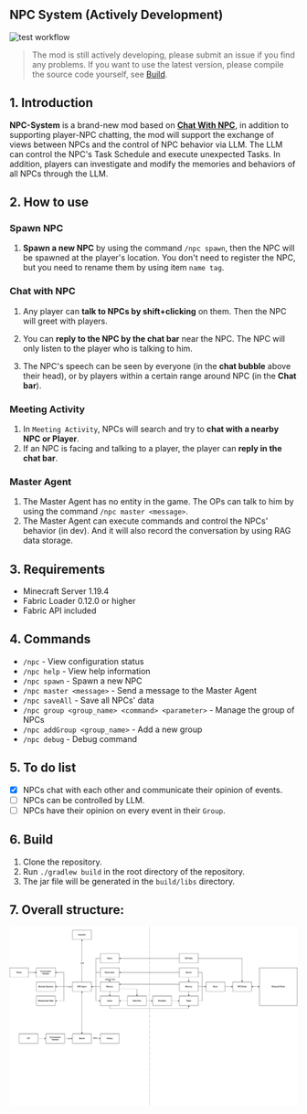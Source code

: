 ## NPC System (Actively Development)

![test workflow](https://github.com/Team-Jackdaw/npc-system/actions/workflows/build.yml/badge.svg)

> The mod is still actively developing, please submit an issue if you find any problems. If you want to use the latest version,
> please compile the source code yourself, see [Build](#6-build).

## 1. Introduction

**NPC-System** is a brand-new mod based on [**Chat With NPC**](https://github.com/Team-Jackdaw/chat-with-NPC), in addition to supporting player-NPC chatting, the mod will support the exchange of views between NPCs and the control of NPC behavior via LLM. The LLM can control the NPC's Task Schedule and execute unexpected Tasks. In addition, players can investigate and modify the memories and behaviors of all NPCs through the LLM.

## 2. How to use

### Spawn NPC

1. **Spawn a new NPC** by using the command `/npc spawn`, then the NPC will be spawned at the player's location. You don't need to register the NPC, but you need to rename them by using item `name tag`.

### Chat with NPC

1. Any player can **talk to NPCs by shift+clicking** on them. Then the NPC will greet with players.

2. You can **reply to the NPC by the chat bar** near the NPC. The NPC will only listen to the player who is talking to him.

3. The NPC's speech can be seen by everyone (in the **chat bubble** above their head), or by players within a certain range
around NPC (in the **Chat bar**).

### Meeting Activity

1. In `Meeting Activity`, NPCs will search and try to **chat with a nearby NPC or Player**.
2. If an NPC is facing and talking to a player, the player can **reply in the chat bar**.

### Master Agent

1. The Master Agent has no entity in the game. The OPs can talk to him by using the command `/npc master <message>`.
2. The Master Agent can execute commands and control the NPCs' behavior (in dev). And it will also record the conversation by using RAG data storage.

## 3. Requirements

- Minecraft Server 1.19.4
- Fabric Loader 0.12.0 or higher
- Fabric API included

## 4. Commands

- `/npc` - View configuration status
- `/npc help` - View help information
- `/npc spawn` - Spawn a new NPC
- `/npc master <message>` - Send a message to the Master Agent
- `/npc saveAll` - Save all NPCs' data
- `/npc group <group_name> <command> <parameter>` - Manage the group of NPCs
- `/npc addGroup <group_name>` - Add a new group
- `/npc debug` - Debug command

## 5. To do list

- [X] NPCs chat with each other and communicate their opinion of events.
- [ ] NPCs can be controlled by LLM.
- [ ] NPCs have their opinion on every event in their `Group`.

## 6. Build

1. Clone the repository.
2. Run `./gradlew build` in the root directory of the repository.
3. The jar file will be generated in the `build/libs` directory.

## 7. Overall structure:

![Structure](NPC-System.png)